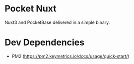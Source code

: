 # Pocket Nuxt

Nuxt3 and PocketBase delivered in a simple binary.


# Dev Dependencies
- PM2 (https://pm2.keymetrics.io/docs/usage/quick-start/)